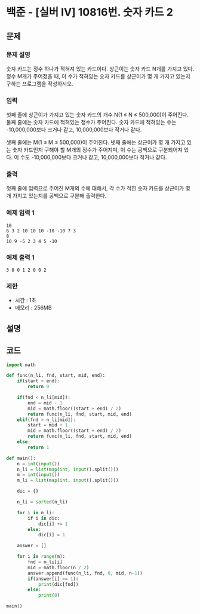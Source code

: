 # 백준 - [실버 IV] 10816번. 숫자 카드 2

문제
-----

### 문제 설명 

숫자 카드는 정수 하나가 적혀져 있는 카드이다. 상근이는 숫자 카드 N개를 가지고 있다. 정수 M개가 주어졌을 때, 이 수가 적혀있는 숫자 카드를 상근이가 몇 개 가지고 있는지 구하는 프로그램을 작성하시오.

### 입력

첫째 줄에 상근이가 가지고 있는 숫자 카드의 개수 N(1 ≤ N ≤ 500,000)이 주어진다. 둘째 줄에는 숫자 카드에 적혀있는 정수가 주어진다. 숫자 카드에 적혀있는 수는 -10,000,000보다 크거나 같고, 10,000,000보다 작거나 같다.

셋째 줄에는 M(1 ≤ M ≤ 500,000)이 주어진다. 넷째 줄에는 상근이가 몇 개 가지고 있는 숫자 카드인지 구해야 할 M개의 정수가 주어지며, 이 수는 공백으로 구분되어져 있다. 이 수도 -10,000,000보다 크거나 같고, 10,000,000보다 작거나 같다.

### 출력

첫째 줄에 입력으로 주어진 M개의 수에 대해서, 각 수가 적힌 숫자 카드를 상근이가 몇 개 가지고 있는지를 공백으로 구분해 출력한다.

### 예제 입력 1 

```
10
6 3 2 10 10 10 -10 -10 7 3
8
10 9 -5 2 3 4 5 -10
```

### 예제 출력 1 

```
3 0 0 1 2 0 0 2
```

### 제한

- 시간 : 1초
- 메모리 : 256MB

설명
------

코드
------

``` python
import math

def func(n_li, fnd, start, mid, end):
    if(start > end):
        return 0

    if(fnd < n_li[mid]):
        end = mid - 1
        mid = math.floor((start + end) / 2)
        return func(n_li, fnd, start, mid, end)
    elif(fnd > n_li[mid]):
        start = mid + 1
        mid = math.floor((start + end) / 2)
        return func(n_li, fnd, start, mid, end)
    else:
        return 1

def main():
    n = int(input())
    n_li = list(map(int, input().split()))
    m = int(input())
    m_li = list(map(int, input().split()))

    dic = {}

    n_li = sorted(n_li)

    for i in n_li:
        if i in dic:
            dic[i] += 1
        else:
            dic[i] = 1

    answer = []

    for i in range(m):
        fnd = m_li[i]
        mid = math.floor(n / 2)
        answer.append(func(n_li, fnd, 0, mid, n-1))
        if(answer[i] == 1):
            print(dic[fnd])
        else:
            print(0)

main()

```